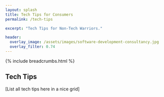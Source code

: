 ```yaml
---
layout: splash
title: Tech Tips for Consumers
permalink: /tech-tips

excerpt: "Tech Tips for Non-Tech Warriors."

header:
  overlay_image: /assets/images/software-development-consultancy.jpg
  overlay_filter: 0.74
---
```


{% include breadcrumbs.html %}


## Tech Tips

[List all tech tips here in a nice grid]